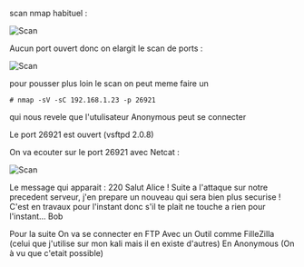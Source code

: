 scan nmap habituel : 

![Scan](https://user-images.githubusercontent.com/39098396/59051726-df527480-888d-11e9-96f8-8e31c705948c.png)

Aucun port ouvert donc on elargit le scan de ports : 

![Scan](https://user-images.githubusercontent.com/39098396/59051726-df527480-888d-11e9-96f8-8e31c705948c.png)

pour pousser plus loin le scan on peut meme faire un 

```# nmap -sV -sC 192.168.1.23 -p 26921``` 

qui nous revele que l'utulisateur Anonymous peut se connecter 

Le port 26921 est ouvert (vsftpd 2.0.8) 

On va ecouter sur le port 26921 avec Netcat : 

![Scan](https://user-images.githubusercontent.com/39098396/59052385-4ae91180-888f-11e9-8e26-bbd2e8582294.png)

Le message qui apparait : 220 Salut Alice ! Suite a l'attaque sur notre precedent serveur, j'en prepare un nouveau qui sera bien plus securise ! C'est en travaux pour l'instant donc s'il te plait ne touche a rien pour l'instant... Bob


Pour la suite On va se connecter en FTP Avec un Outil comme FilleZilla (celui que j'utilise sur mon kali mais il en existe d'autres) En Anonymous (On à vu que c'etait possible)
